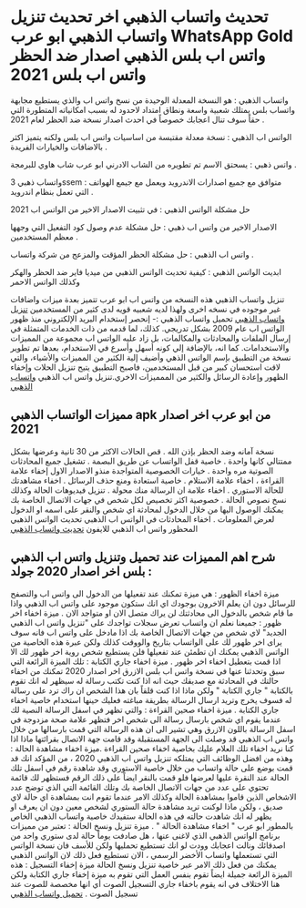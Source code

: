 # تحديث واتساب الذهبي اخر تحديث تنزيل واتساب الذهبي ابو عرب WhatsApp Gold واتس اب بلس الذهبي اصدار  ضد الحظر واتس اب بلس 2021

واتساب الذهبي : هو النسخة المعدلة الوحيدة من نسخ واتس اب والذي يستطيع مجابهة واتساب بلس يمتلك شعبية واسعة ونطاق امتداد لاحدود له بسبب امكانياته المتطورة التي حقاً سوف تنال اعجابك خصوصاً في احدث اصدار نسخة ضد الحظر لعام 2021 .

الواتس اب الذهبي : نسخة معدلة مقتبسة من اساسيات واتس اب بلس ولكنه يتميز اكثر بالاضافات والخيارات الفريدة .

واتس ذهبي : يسحتق الاسم تم تطويره من الشاب الادرني ابو عرب شاب هاوي للبرمجة .

واتساب ذهبي 3ssem : متوافق مع جميع اصدارات الاندرويد ويعمل مع جيمع الهواتف التي تعمل بنظام اندرويد .

حل مشكلة الواتس الذهبي : في تثبيت الاصدار الاخير من الواتس اب 2021

الاصدار الاخير من واتس اب ذهبي : حل مشكلة عدم وصول كود التفعيل التي وجهها معظم المستخدمين .

واتس اب الذهبي : حل مشكلة الحظر المؤقت والمزعج من شركة واتساب .

ابديت الواتس الذهبي : كيفية تحديث الواتس الذهبي من ميديا فاير ضد الحظر والهكر وكذلك الواتس الاحمر

تنزيل واتساب الذهبي هذه النسخه من واتس اب ابو عرب تتميز بعدة ميزات واضافات غير موجوده في نسخه اخرى ولهذا لديه شعبيه قويه لدى كثير من المستخدمين
[تنزيل واتساب الذهبي](https://www.abu3rab.com/2020/10/whats-gold.html) تحميل واتساب الذهبي :- إنحصر إستخدام البريد الإلكتروني منذ ظهور الواتس اب عام 2009 بشكل تدريجي. كذلك، لما قدمه من ذات الخدمات المتمثلة في إرسال الملفات والمحادثات والمكالمات، بل زاد عليه الواتس اب مجموعة من المميزات والاستخدامات. كما انه، بالإضافة إلي كونه أسهل وأسرع في الاستخدام، بعدها تم تطوير نسخة من التطبيق بإسم الواتس الذهي وأضيف إلية الكثير من المميزات والأشياء، والتي لاقت استحسان كبير من قبل المستخدمين، فاصبح التطبيق يتيح تنزيل الحلات وإخفاء الظهور وإعادة الرسائل والكثير من الممميزات الاخري.تنزيل واتس اب الذهبي [واتساب الذهبي](https://www.abu3rab.com)

## مميزات الواتساب الذهبي apk من ابو عرب اخر اصدار 2021
نسخة آمانه وضد الحظر بإذن الله .
قص الحالات الاكثر من 30 ثانية وعرضها بشكل ممتتالي كانها واحدة .
خاصية قفل الواتساب عن طريق البصمة .
تشغيل جميع المحادثات الصوتية مره واحدة .
خيارات الخصوصية المتواجدة منذو الاصدار الاول إخفاء علامة القراءة ، اخفاء علامة الاستلام .
خاصية استعادة ومنع حذف الرسائل .
اخفاء مشاهدتك للحالة الاستوري .
اخفاء علامة ان الرسالة منك محولة .
تنزيل فيديوهات الحالة وكذلك نسخ نصوص الحالة .
خصوصية اكثر تخصيص لكل شخص في جهات الاتصال الخاصة بك يمكنك الوصول اليها من خلال الدخول لمحادثة اي شخص والنقر على اسمه او الدخول لعرض المعلومات .
اخفاء المحادثات في الواتس اب الذهبي
تحديث الواتس الذهبي المحظور
واتس اب الذهبي للايفون
[تحديث واتساب الذهبي](https://www.3ssem.com/2020/09/whatsapp-gold-apk.html)

## شرح اهم المميزات عند تحميل وتنزيل واتس اب الذهبي بلس اخر اصدار 2020 جولد :
ميزة اخفاء الظهور : هي ميزة تمكنك عند تفعيلها من الدخول الى واتس اب والتصفح للرسائل دون ان يعلم الاخرون بوجودك اي انك ستكون موجود على واتس اب الذهبي واذا ما قام شخص بالدخول الى محادثتك لن يراك متصل الان او متواجد الان .
ميزة اخفاء اخر ظهور : جميعنا نعلم ان واتساب تعرض سجلات تواجدك على "تنزيل واتس اب الذهبي الجديد" لاي شخص من جهات الاتصال الخاصة بك اذا مادخل على واتس اب فانه سوف يراى اخر ظهور لك على الواتساب بتاريخ والووقت كذلك ولكن عبرة هذه الخاصية من الواتس الذهبي يمكنك ان تطمئن عند تفعيلها فلن يستطيع شخص روية اخر ظهور لك الا اذا قمت بتعطيل اخفاء اخر ظهور .
ميزة اخفاء جاري الكتابة : تلك الميزة الرائعة التي سبق وتحدثنا عنها في نسخة واتس اب بلس الازرق اخر اصدار 2020 تمكنك من اخفاء حالتك في المحادثة مع صديقك حيث انه اذا كنت تكتب رسالة له سيظهر له انك تقوم بالكتابة " جاري الكتابة " ولكن ماذا اذا كنت قلقاً بان هذا الشخص ان راك ترد على رسالة له فسوف يخرج وتريد ارسال الرسالة بطريقة مباغته فعليك حينها استخدام خاصية اخفاء جاري الكتابة .
ميزة اخفاء صحين القراءة : والتي تظهر في اسفل الرسالة النصية لك عندما يقوم اي شخص بارسال رسالة الى شخص اخر فتظهر علامة صحة مزدوجة في اسفل الرسالة باللون الازرق وهي تشير الى ان هذه الرسالة التي قمت بارسالها من خلال واتس اب الذهبي قد وصلت الى الجهة المستقبلة وقد قامت جهة الاتصال بقرائتها ماذا اذا كنا نريد اخفاء تلك العلام عليك بخاصية اخفاء صحين القراءة .ميزة اخفاء مشاهدة الحالة : وهذه من افضل الوظائف التي يمتلكه تنزيل واتس اب الذهبي 2020 ، من المؤكد انك قد قمت بوضع على حالة واتساب من خلال خاصية الاستوري وقد شاهدة رقم في اسفل تلك الحالة عند النقرة عليها لعرضها فلو قمت بالنقر ايضاً على ذلك الرقم فستظهر لك قائمة تحتوي على عدد من جهات الاتصال الخاصة بك وتلك القائمة التي الذي توضح عدد الاشخاص الذين قاموا بمشاهدة الحالة وكذلك الامر عندما تقوم انت بمشاهدة اي حالة لاي صديق ، ولكن ماذا لوكنت تريد مشاهدة حالة الستوري لشخص معين دون ان يعرف او يظهر له انك شاهدت حالته في هذه الحالة ستفيدك خاصية واتساب الذهبي الخاص بالمطور ابو عرب " اخفاء مشاهدة الحالة " .
ميزة تنزيل ونسخ الحالة : تعتبر من مميزات برنامج الواتس الذهبي الذي لاغنى عنها ، هل صادفت يوماً حالة لدى ستوري واحد من اصدقائك ونالت اعجابك وودت لو انك تستطيع تحمليها ولكن للأسف فان نسخة الواتس التي تستعملها واتساب الأخضر الرسمي ، الان تستطيع فعل ذلك لان الواتس الذهبي يمكنك من فعل ذلك الامر عبر خاصية تنزيل ونسخ الحالة
ميزة إخفاء التسجيل : هذه الميزة الرائعة جميلة ايضاً تقوم بنفس العمل التي تقوم به ميزة إخفاء جاري الكتابة ولكن هنا الاختلاف في انه يقوم باخفاء جاري التسجيل الصوت أي انها مخصصة للصوت عند تسجيل الصوت .
[تحميل واتساب الذهبي](https://whatsplus.teiel.com/2020/09/whatsapp-gold.html)
